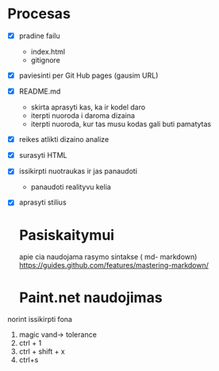 #  Procesas                                                                  

- [x] pradine failu 
  -  index.html
  -  gitignore
- [x] paviesinti  per Git Hub pages (gausim URL)
- [x] README.md
    - skirta aprasyti kas, ka ir kodel daro
    - iterpti nuoroda i daroma dizaina
    - iterpti nuoroda, kur tas musu kodas gali buti pamatytas
- [x] reikes atlikti dizaino analize
- [x] surasyti HTML
- [x] issikirpti nuotraukas ir jas panaudoti
    - panaudoti realityvu kelia
- [x] aprasyti stilius

    # Pasiskaitymui
    apie cia naudojama rasymo sintakse ( md- markdown) https://guides.github.com/features/mastering-markdown/

    # Paint.net naudojimas

 norint issikirpti fona

 1. magic vand-> tolerance
 2. ctrl + 1
 3. ctrl + shift + x
 4. ctrl+s


